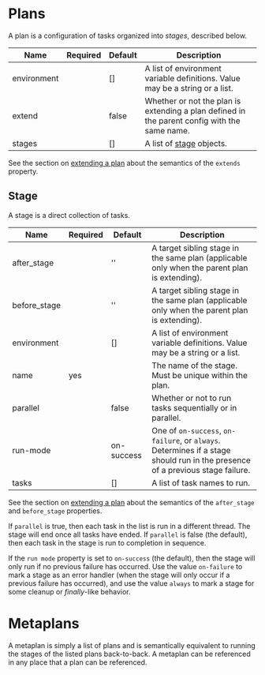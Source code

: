 # Plans

A plan is a configuration of tasks organized into *stages*, described below.

| Name        | Required | Default | Description |
| ----------- | -------- | ------- | ----------- |
| environment |          | []      | A list of environment variable definitions. Value may be a string or a list. |
| extend      |          | false   | Whether or not the plan is extending a plan defined in the parent config with the same name. |
| stages      |          | []      | A list of [stage](https://github.com/efritz/ij/blob/master/docs/plan.md#user-content-stage) objects. |

See the section on [extending a plan](https://github.com/efritz/ij/blob/master/docs/extend.md#user-content-extending-a-plan) about the semantics of the `extends` property.

## Stage

A stage is a direct collection of tasks.

| Name         | Required | Default    | Description |
| ------------ | -------- | ---------- | ----------- |
| after_stage  |          | ''         | A target sibling stage in the same plan (applicable only when the parent plan is extending). |
| before_stage |          | ''         | A target sibling stage in the same plan (applicable only when the parent plan is extending). |
| environment  |          | []         | A list of environment variable definitions. Value may be a string or a list. |
| name         | yes      |            | The name of the stage. Must be unique within the plan. |
| parallel     |          | false      | Whether or not to run tasks sequentially or in parallel. |
| run-mode     |          | on-success | One of `on-success`, `on-failure`, or `always`. Determines if a stage should run in the presence of a previous stage failure. |
| tasks        |          | []         | A list of task names to run. |

See the section on [extending a plan](https://github.com/efritz/ij/blob/master/docs/extend.md#user-content-extending-a-plan) about the semantics of the `after_stage` and `before_stage` properties.

If `parallel` is true, then each task in the list is run in a different thread. The stage will end once all tasks have ended. If `parallel` is false (the default), then each task in the stage is run to completion in sequence.

If the `run mode` property is set to `on-success` (the default), then the stage will only run if no previous failure has occurred. Use the value `on-failure` to mark a stage as an error handler (when the stage will only occur if a previous failure has occurred), and use the value `always` to mark a stage for some cleanup or *finally*-like behavior.

# Metaplans

A metaplan is simply a list of plans and is semantically equivalent to running the stages of the listed plans back-to-back. A metaplan can be referenced in any place that a plan can be referenced.
